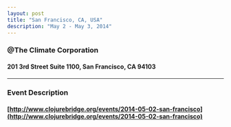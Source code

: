 ```yaml
---
layout: post
title: "San Francisco, CA, USA"
description: "May 2 - May 3, 2014"
---
```


### @The Climate Corporation

#### 201 3rd Street Suite 1100, San Francisco, CA 94103

---

### Event Description

#### [http://www.clojurebridge.org/events/2014-05-02-san-francisco](http://www.clojurebridge.org/events/2014-05-02-san-francisco)